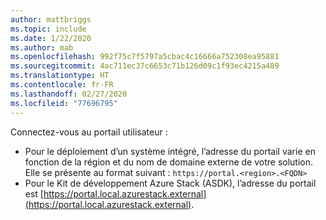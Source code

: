 ```yaml
---
author: mattbriggs
ms.topic: include
ms.date: 1/22/2020
ms.author: mab
ms.openlocfilehash: 992f75c7f5797a5cbac4c16666a752308ea95881
ms.sourcegitcommit: 4ac711ec37c6653c71b126d09c1f93ec4215a489
ms.translationtype: HT
ms.contentlocale: fr-FR
ms.lasthandoff: 02/27/2020
ms.locfileid: "77696795"
---
```

Connectez-vous au portail utilisateur : 

* Pour le déploiement d’un système intégré, l’adresse du portail varie en fonction de la région et du nom de domaine externe de votre solution. Elle se présente au format suivant : `https://portal.<region>.<FQDN>`
* Pour le Kit de développement Azure Stack (ASDK), l’adresse du portail est [https://portal.local.azurestack.external](https://portal.local.azurestack.external).